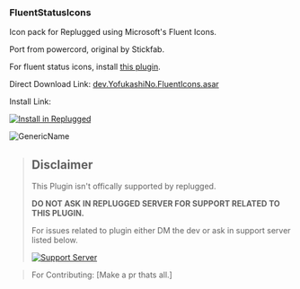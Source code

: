 ### FluentStatusIcons

Icon pack for Replugged using Microsoft's Fluent Icons.

Port from powercord, original by Stickfab. 

For fluent status icons, install [this plugin](https://replugged.dev/install?identifier=dev.YofukashiNo.FluentIcons).

Direct Download Link: [dev.YofukashiNo.FluentIcons.asar](https://github.com/YofukashiNo/FluentIcons/releases/latest/download/dev.YofukashiNo.FluentIcons.asar)

Install Link:


[![Install in Replugged](https://img.shields.io/badge/-Install%20in%20Replugged-blue?style=for-the-badge&logo=none)](https://replugged.dev/install?identifier=YofukashiNo/FluentIcons&source=github)

![GenericName](https://i.imgur.com/hLCUDCO.gif)

> ## Disclaimer
>
> This Plugin isn't offically supported by replugged.
>
>**DO NOT ASK IN REPLUGGED SERVER FOR SUPPORT RELATED TO THIS PLUGIN.**
>
> For issues related to plugin either DM the dev or ask in support server listed below.
>
>
> [![Support Server](https://discordapp.com/api/guilds/919649417005506600/widget.png?style=banner3)](https://discord.gg/SgKSKyh9gY)





> For Contributing: [Make a pr thats all.]


